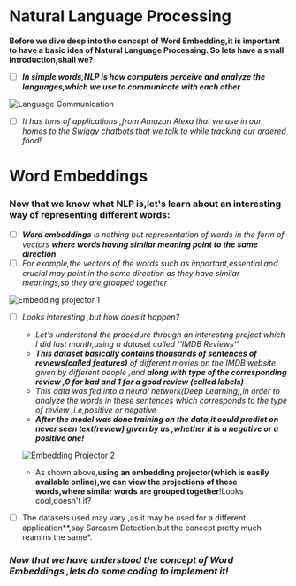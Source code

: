 # Natural Language Processing

**Before we dive deep into the concept of Word Embedding,it is important to have a basic idea of Natural Language Processing. So lets have a small introduction,shall we?**

 - [ ] ***In simple words,NLP is how computers perceive and analyze the languages,which we use to communicate with each other***
 
 ![Language Communication](https://cdn.shortpixel.ai/client/q_glossy,ret_img,w_892,h_550/https://www.tridindia.com/wp-content/uploads/2019/05/major-Difference-Between-Language-And-Communication-892x550.jpg)
 
  - [ ] *It has tons of applications ,from Amazon Alexa that we use in our homes to the Swiggy chatbots that we talk to while tracking our ordered food!*
# Word Embeddings 
### **Now that we know what NLP is,let's learn about an interesting way of representing different words:**

 - [ ] ***Word embeddings** is nothing but representation of words in the form of vectors **where words having similar meaning point to the same direction***
 - [ ] *For example,the vectors of the words such as important,essential and crucial may point in the same direction as they have similar meanings,so they are grouped together*
 
 ![Embedding projector 1](https://2.bp.blogspot.com/-Uql7bl2KEYM/WEfQ4Kl_0YI/AAAAAAAABck/GkktuPM8KoMcMl2Tot6GzH3-NgwPNETMgCLcB/s1600/image03.png)
 
  - [ ] *Looks interesting ,but how does it happen?*
     - *Let's understand the procedure through an interesting project which I did last month,using a dataset called ''IMDB Reviews''*
     - ***This dataset basically contains thousands of sentences of reviews(called features)** of different movies on the IMDB website given by different people ,and **along with type of the corresponding review ,0 for bad and 1 for a good review (called labels)***
     - *This data was fed into a neural network(Deep Learning),in order to  analyze the words in these sentences which corresponds to the type of review ,i.e,positive or negative*
     - ***After the model was done training on the data,it could predict on never seen text(review) given by us ,whether it is a negative or a positive one!***
    
    ![Embedding Projector 2](https://miro.medium.com/max/990/1*Fat62b1ZITOFMPXTcHNkLw.jpeg)
    
    * As shown above,**using an embedding projector(which is easily available online),we can view the projections of these words,where similar words are grouped together**!Looks cool,doesn't it?

 - [ ]  The datasets used may vary ,as it may be used for a different application**,say Sarcasm Detection,but the concept pretty much reamins the same*. 


### *Now that we have understood the concept of Word Embeddings ,lets do some coding to implement it!*
